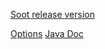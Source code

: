 [Soot release version](https://soot-build.cs.uni-paderborn.de/public/origin/master/soot/soot-master/)

[Options](https://soot-build.cs.uni-paderborn.de/public/origin/develop/soot/soot-develop/options/soot_options.htm)
[Java Doc](https://soot-build.cs.uni-paderborn.de/public/origin/develop/soot/soot-develop/jdoc/)

